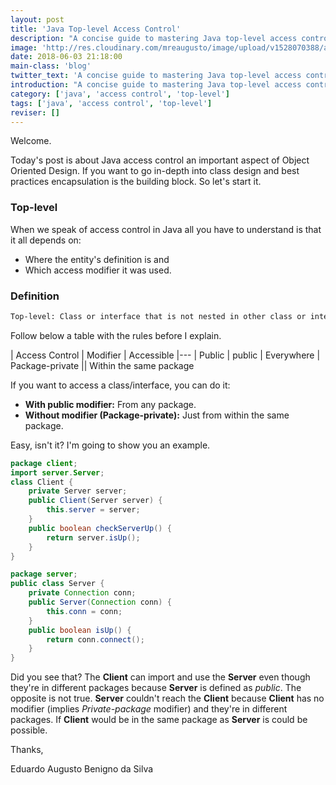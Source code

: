 ```yaml
---
layout: post
title: 'Java Top-level Access Control'
description: "A concise guide to mastering Java top-level access control"
image: 'http://res.cloudinary.com/mreaugusto/image/upload/v1528070388/access-control.jpg'
date: 2018-06-03 21:18:00
main-class: 'blog'
twitter_text: 'A concise guide to mastering Java top-level access control'
introduction: "A concise guide to mastering Java top-level access control"
category: ['java', 'access control', 'top-level']
tags: ['java', 'access control', 'top-level']
reviser: []
---
```


Welcome.

Today's post is about Java access control an important aspect of Object Oriented Design. If you want to go in-depth into class design and best practices encapsulation is the building block. So let's start it.

### Top-level
When we speak of access control in Java all you have to understand is that it all depends on:

- Where the entity's definition is and
- Which access modifier it was used.

### Definition

```txt
Top-level: Class or interface that is not nested in other class or interface.
```

Follow below a table with the rules before I explain.

| Access Control | Modifier | Accessible
|---
| Public            | public | Everywhere
| Package-private   || Within the same package

If you want to access a class/interface, you can do it:

- **With public modifier:** From any package.
- **Without modifier (Package-private):** Just from within the same package.

Easy, isn't it? I'm going to show you an example.

```java
package client;
import server.Server;
class Client {
    private Server server;
    public Client(Server server) {
        this.server = server;
    }
    public boolean checkServerUp() {
        return server.isUp();
    }
}

package server;
public class Server {
    private Connection conn;
    public Server(Connection conn) {
        this.conn = conn;
    }
    public boolean isUp() {
        return conn.connect();
    }
}

```

Did you see that?
The **Client** can import and use the **Server** even though they're in different packages because **Server** is defined as _public_. The opposite is not true. **Server** couldn't reach the **Client** because **Client** has no modifier (implies _Private-package_ modifier) and they're in different packages. If **Client** would be in the same package as **Server** is could be possible.

Thanks,

Eduardo Augusto Benigno da Silva